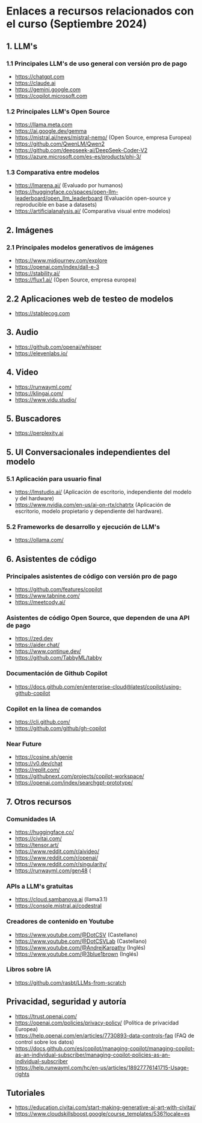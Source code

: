 # Enlaces a recursos relacionados con el curso (Septiembre 2024)

## 1. LLM's
### 1.1 Principales LLM's de uso general con versión pro de pago
* https://chatgpt.com
* https://claude.ai
* https://gemini.google.com
* https://copilot.microsoft.com

### 1.2 Principales LLM's Open Source
* https://llama.meta.com
* https://ai.google.dev/gemma
* https://mistral.ai/news/mistral-nemo/ (Open Source, empresa Europea)
* https://github.com/QwenLM/Qwen2
* https://github.com/deepseek-ai/DeepSeek-Coder-V2
* https://azure.microsoft.com/es-es/products/phi-3/

### 1.3 Comparativa entre modelos
* https://lmarena.ai/ (Evaluado por humanos)
* https://huggingface.co/spaces/open-llm-leaderboard/open_llm_leaderboard (Evaluación open-source y reproducible en base a datasets)
* https://artificialanalysis.ai/ (Comparativa visual entre modelos)

## 2. Imágenes
### 2.1 Principales modelos generativos de imágenes
* https://www.midjourney.com/explore
* https://openai.com/index/dall-e-3
* https://stability.ai/
* https://flux1.ai/ (Open Source, empresa europea)

## 2.2 Aplicaciones web de testeo de modelos
* https://stablecog.com
  
## 3. Audio
* https://github.com/openai/whisper
* https://elevenlabs.io/

## 4. Video
* https://runwayml.com/
* https://klingai.com/
* https://www.vidu.studio/

## 5. Buscadores
* https://perplexity.ai
  
## 5. UI Conversacionales independientes del modelo
### 5.1 Aplicación para usuario final
* https://lmstudio.ai/ (Aplicación de escritorio, independiente del modelo y del hardware)
* https://www.nvidia.com/en-us/ai-on-rtx/chatrtx (Aplicación de escritorio, modelo propietario y dependiente del hardware).

### 5.2 Frameworks de desarrollo y ejecución de LLM's
* https://ollama.com/

## 6. Asistentes de código
### Principales asistentes de código con versión pro de pago
* https://github.com/features/copilot
* https://www.tabnine.com/
* https://meetcody.ai/

### Asistentes de código Open Source, que dependen de una API de pago
* https://zed.dev
* https://aider.chat/
* https://www.continue.dev/
* https://github.com/TabbyML/tabby

### Documentación de Github Copilot
* https://docs.github.com/en/enterprise-cloud@latest/copilot/using-github-copilot

### Copilot en la línea de comandos
* https://cli.github.com/
* https://github.com/github/gh-copilot
  
### Near Future
* https://cosine.sh/genie
* https://v0.dev/chat
* https://replit.com/
* https://githubnext.com/projects/copilot-workspace/
* https://openai.com/index/searchgpt-prototype/
  
## 7. Otros recursos
### Comunidades IA
* https://huggingface.co/
* https://civitai.com/
* https://tensor.art/
* https://www.reddit.com/r/aivideo/
* https://www.reddit.com/r/openai/
* https://www.reddit.com/r/singularity/
* https://runwayml.com/gen48 (

### APIs a LLM's gratuitas
* https://cloud.sambanova.ai (llama3.1)
* https://console.mistral.ai/codestral

  
### Creadores de contenido en Youtube
* https://www.youtube.com/@DotCSV (Castellano)
* https://www.youtube.com/@DotCSVLab (Castellano)
* https://www.youtube.com/@AndrejKarpathy (Inglés)
* https://www.youtube.com/@3blue1brown (Inglés)

### Libros sobre IA
* https://github.com/rasbt/LLMs-from-scratch

## Privacidad, seguridad y autoría
* https://trust.openai.com/
* https://openai.com/policies/privacy-policy/ (Política de privacidad Europea)
* https://help.openai.com/en/articles/7730893-data-controls-faq (FAQ de control sobre los datos)
* https://docs.github.com/es/copilot/managing-copilot/managing-copilot-as-an-individual-subscriber/managing-copilot-policies-as-an-individual-subscriber
* https://help.runwayml.com/hc/en-us/articles/18927776141715-Usage-rights
  
## Tutoriales
* https://education.civitai.com/start-making-generative-ai-art-with-civitai/
* https://www.cloudskillsboost.google/course_templates/536?locale=es

